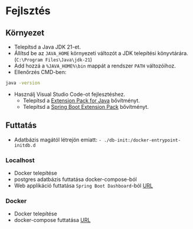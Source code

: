 # Fejlsztés

## Környezet

- Telepítsd a Java JDK 21-et.
- Állítsd be az `JAVA_HOME` környezeti változót a JDK telepítési könyvtárára. (`C:\Program Files\Java\jdk-21`)
- Add hozzá a `%JAVA_HOME%\bin` mappát a rendszer `PATH` változóihoz.
- Ellenőrzés CMD-ben:
```bash
java -version
```
- Használj Visual Studio Code-ot fejlesztéshez.
    - Telepítsd a [Extension Pack for Java](https://marketplace.visualstudio.com/items?itemName=vscjava.vscode-java-pack) bővítményt.
    - Telepítsd a [Spring Boot Extension Pack](https://marketplace.visualstudio.com/items/?itemName=vmware.vscode-boot-dev-pack) bővítményt.

## Futtatás

- Adatbázis magától létrejön emiatt: `- ./db-init:/docker-entrypoint-initdb.d`

### Localhost

- Docker telepítése 
- postgres adatbázis futtatása docker-compose-ból
- Web applikáció futtatása `Spring Boot Dashboard`-ból [URL](http://localhost:8080/orders)

### Docker

- Docker telepítése 
- docker-compose futtatása [URL](http://localhost:8080/orders)
